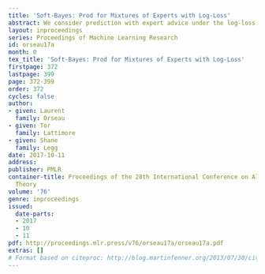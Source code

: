 ```yaml
---
title: 'Soft-Bayes: Prod for Mixtures of Experts with Log-Loss'
abstract: We consider prediction with expert advice under the log-loss with the goal of deriving efficient and robust algorithms. We argue that existing algorithms such as exponentiated gradient, online gradient descent and online Newton step do not adequately satisfy both requirements. Our main contribution is an analysis of the Prod algorithm that is robust to any data sequence and runs in linear time relative to the number of experts in each round. Despite the unbounded nature of the log-loss, we derive a bound that is independent of the largest loss and of the largest gradient, and depends only on the number of experts and the time horizon. Furthermore we give a Bayesian interpretation of Prod and adapt the algorithm to derive a tracking regret.
layout: inproceedings
series: Proceedings of Machine Learning Research
id: orseau17a
month: 0
tex_title: 'Soft-Bayes: Prod for Mixtures of Experts with Log-Loss'
firstpage: 372
lastpage: 399
page: 372-399
order: 372
cycles: false
author:
- given: Laurent
  family: Orseau
- given: Tor
  family: Lattimore
- given: Shane
  family: Legg
date: 2017-10-11
address: 
publisher: PMLR
container-title: Proceedings of the 28th International Conference on Algorithmic Learning
  Theory
volume: '76'
genre: inproceedings
issued:
  date-parts:
  - 2017
  - 10
  - 11
pdf: http://proceedings.mlr.press/v76/orseau17a/orseau17a.pdf
extras: []
# Format based on citeproc: http://blog.martinfenner.org/2013/07/30/citeproc-yaml-for-bibliographies/
---
```

